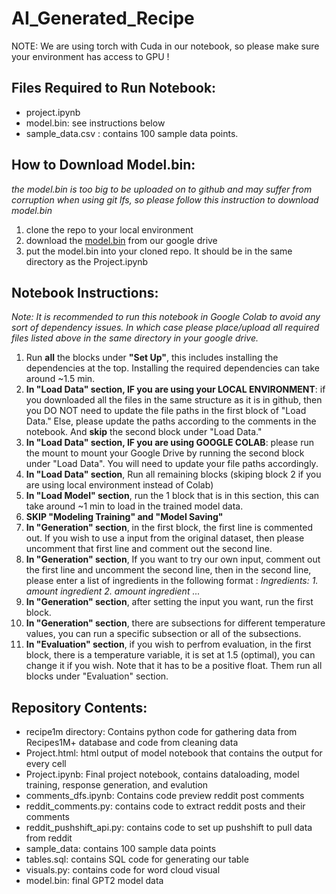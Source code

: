 # AI_Generated_Recipe

NOTE: We are using torch with Cuda in our notebook, so please make sure your environment has access to GPU !

## Files Required to Run Notebook:
- project.ipynb
- model.bin: see instructions below
- sample_data.csv : contains 100 sample data points.

## How to Download Model.bin:

*the model.bin is too big to be uploaded on to github and may suffer from corruption when using git lfs, so please follow this instruction to download model.bin*

1. clone the repo to your local environment
2. download the [model.bin](https://drive.google.com/file/d/1F7l3BEubcHUMe41H9yhMgzjhjM9b-WGz/view?usp=sharing) from our google drive 
3. put the model.bin into your cloned repo. It should be in the same directory as the Project.ipynb


## Notebook Instructions:
*Note: It is recommended to run this notebook in Google Colab to avoid any sort of dependency issues. In which case please place/upload all required files listed above in the same directory in your google drive.*

1. Run **all** the blocks under **"Set Up"**, this includes installing the dependencies at the top. Installing the required dependencies can take around ~1.5 min.
2. **In "Load Data" section, IF you are using your LOCAL ENVIRONMENT**: if you downloaded all the files in the same structure as it is in github, then you DO NOT need to update the file paths in the first block of "Load Data." Else, please update the paths according to the comments in the notebook. And **skip** the second block under "Load Data."
3. **In "Load Data" section, IF you are using GOOGLE COLAB**: please run the mount to mount your Google Drive by running the second block under "Load Data". You will need to update your file paths accordingly.
4. **In "Load Data" section**, Run all remaining blocks (skiping block 2 if you are using local environment instead of Colab)
5. **In "Load Model" section**, run the 1 block that is in this section, this can take around ~1 min to load in the trained model data.
6. **SKIP "Modeling Training" and "Model Saving"**
7. **In "Generation" section**, in the first block, the first line is commented out. If you wish to use a input from the original dataset, then please uncomment that first line and comment out the second line. 
8. **In "Generation" section**, If you want to try our own input, comment out the first line and uncomment the second line, then in the second line, please enter a list of ingredients in the following format : *Ingredients: 1. amount ingredient 2. amount ingredient ...*
9. **In "Generation" section**, after setting the input you want, run the first block.
10. **In "Generation" section**, there are subsections for different temperature values, you can run a specific subsection or all of the subsections.
11. **In "Evaluation" section**, if you wish to perfrom evaluation, in the first block, there is a temperature variable, it is set at 1.5 (optimal), you can change it if you wish. Note that it has to be a positive float. Them run all blocks under "Evaluation" section.

## Repository Contents:
- recipe1m directory: Contains python code for gathering data from Recipes1M+ database and code from cleaning data
- Project.html: html output of model notebook that contains the output for every cell
- Project.ipynb: Final project notebook, contains dataloading, model training, response generation, and evalution
- comments_dfs.ipynb: Contains code preview reddit post comments
- reddit_comments.py: contains code to extract reddit posts and their comments
- reddit_pushshift_api.py: contains code to set up pushshift to pull data from reddit
- sample_data: contains 100 sample data points
- tables.sql: contains SQL code for generating our table
- visuals.py: contains code for word cloud visual
- model.bin: final GPT2 model data
